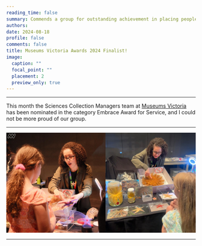 ```yaml
--- 
reading_time: false
summary: Commends a group for outstanding achievement in placing people at the heart of what we do
authors:
date: 2024-08-18
profile: false
comments: false
title: Museums Victoria Awards 2024 Finalist! 
image:
  caption: ""
  focal_point: ""
  placement: 2
  preview_only: true
---
```

---

This month the Sciences Collection Managers team at [Museums Victoria](https://museumsvictoria.com.au) has been
nominated in the category Embrace Award for Service, and I could not be more proud of our group. 

---

![award](https://raw.githubusercontent.com/rosanafcunha/website_rosanafcunha/master/content/post/MV_1/featured.png "mv1")

---
